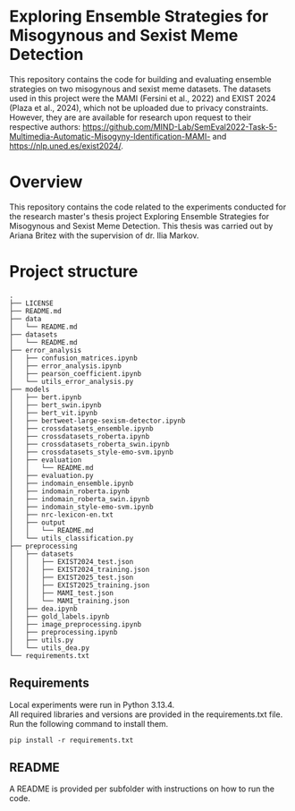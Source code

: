 # Exploring Ensemble Strategies for Misogynous and Sexist Meme Detection
This repository contains the code for building and evaluating ensemble strategies on two misogynous and sexist meme datasets. The datasets used in this project were the MAMI (Fersini et al., 2022) and EXIST 2024 (Plaza et al., 2024), which not be uploaded due to privacy constraints. However, they are are available for research upon request to their respective authors: https://github.com/MIND-Lab/SemEval2022-Task-5-Multimedia-Automatic-Misogyny-Identification-MAMI- and https://nlp.uned.es/exist2024/.

# Overview
This repository contains the code related to the experiments conducted for the research master's thesis project Exploring Ensemble Strategies for Misogynous and Sexist Meme Detection. This thesis was carried out by Ariana Britez with the supervision of dr. Ilia Markov.

# Project structure

```
.
├── LICENSE
├── README.md
├── data
│   └── README.md
├── datasets
│   └── README.md
├── error_analysis
│   ├── confusion_matrices.ipynb
│   ├── error_analysis.ipynb
│   ├── pearson_coefficient.ipynb
│   └── utils_error_analysis.py
├── models
│   ├── bert.ipynb
│   ├── bert_swin.ipynb
│   ├── bert_vit.ipynb
│   ├── bertweet-large-sexism-detector.ipynb
│   ├── crossdatasets_ensemble.ipynb
│   ├── crossdatasets_roberta.ipynb
│   ├── crossdatasets_roberta_swin.ipynb
│   ├── crossdatasets_style-emo-svm.ipynb
│   ├── evaluation
│   │   └── README.md
│   ├── evaluation.py
│   ├── indomain_ensemble.ipynb
│   ├── indomain_roberta.ipynb
│   ├── indomain_roberta_swin.ipynb
│   ├── indomain_style-emo-svm.ipynb
│   ├── nrc-lexicon-en.txt
│   ├── output
│   │   └── README.md
│   └── utils_classification.py
├── preprocessing
│   ├── datasets
│   │   ├── EXIST2024_test.json
│   │   ├── EXIST2024_training.json
│   │   ├── EXIST2025_test.json
│   │   ├── EXIST2025_training.json
│   │   ├── MAMI_test.json
│   │   └── MAMI_training.json
│   ├── dea.ipynb
│   ├── gold_labels.ipynb
│   ├── image_preprocessing.ipynb
│   ├── preprocessing.ipynb
│   ├── utils.py
│   └── utils_dea.py
└── requirements.txt
```

## Requirements

Local experiments were run in Python 3.13.4. \
All required libraries and versions are provided in the requirements.txt file. Run the following command to install them.

`pip install -r requirements.txt`

## README

A README is provided per subfolder with instructions on how to run the code.
